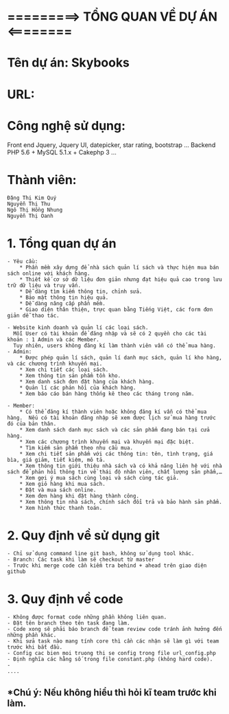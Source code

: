 # =========> TỔNG QUAN VỀ DỰ ÁN <========

# Tên dự án: Skybooks
# URL:
# Công nghệ sử dụng: 
Front end	Jquery, Jquery UI, datepicker, star rating, bootstrap ...
Backend	PHP 5.6 + MySQL 5.1.x + Cakephp 3 ...
	
# Thành viên: 	
	Đặng Thị Kim Quý
	Nguyễn Thị Thu
	Ngô Thị Hồng Nhung
	Nguyễn Thị Oanh
# 1. Tổng quan dự án
	- Yêu cầu:
		* Phần mềm xây dựng để nhà sách quản lí sách và thực hiện mua bán sách online với khách hàng.
		* Thiết kế cơ sở dữ liệu đơn giản nhưng đạt hiệu quả cao trong lưu trữ dữ liệu và truy vấn.
		* Dễ dàng tìm kiếm thông tin, chỉnh sửa.
		* Bảo mật thông tin hiệu quả.
		* Dễ dàng nâng cấp phần mềm.
		* Giao diện thân thiện, trực quan bằng Tiếng Việt, các form đơn giản dễ thao tác.

	- Website kinh doanh và quản lí các loại sách.
	  Mỗi User có tài khoản để đăng nhập và sẽ có 2 quyền cho các tài khoản : 1 Admin và các Member. 
	  Tuy nhiên, users không đăng kí làm thành viên vẫn có thể mua hàng.
	- Admin:
		* Được phép quản lí sách, quản lí danh mục sách, quản lí kho hàng, và các chương trình khuyến mại.
		* Xem chi tiết các loại sách.
		* Xem thông tin sản phẩm tồn kho.
		* Xem danh sách đơn đặt hàng của khách hàng.
		* Quản lí các phản hồi của khách hàng.
		* Xem báo cáo bán hàng thống kê theo các tháng trong năm.

	- Member:
		* Có thể đăng kí thành viên hoặc không đăng kí vẫn có thể mua hàng.  Nếu có tài khoản đăng nhập sẽ xem được lịch sử mua hàng trước đó của bản thân.
		* Xem danh sách danh mục sách và các sản phẩm đang bán tại cửa hàng.
		* Xem các chương trình khuyến mại và khuyến mại đặc biệt.
		* Tìm kiếm sản phẩm theo nhu cầu mua.
		* Xem chi tiết sản phẩm với các thông tin: tên, tình trạng, giá bìa, giá giảm, tiết kiệm, mô tả.
		* Xem thông tin giới thiệu nhà sách và có khả năng liên hệ với nhà sách để phản hồi thông tin về thái độ nhân viên, chất lượng sản phẩm,…
		* Xem gợi ý mua sách cùng loại và sách cùng tác giả.
		* Xem giỏ hàng khi mua sách.
		* Đặt và mua sách online.
		* Xem đơn hàng khi đặt hàng thành công.
		* Xem thông tin nhà sách, chính sách đổi trả và bảo hành sản phẩm.
		* Xem hình thức thanh toán.
# 2. Quy định về sử dụng git
	- Chỉ sử dụng command line git bash, không sử dụng tool khác.
	- Branch: Các task khi làm sẽ checkout từ master
	- Trước khi merge code cần kiểm tra behind + ahead trên giao diện github
		
# 3. Quy định về code
	- Không được format code những phần không liên quan.
	- Đặt tên branch theo tên task đang làm.
	- Code xong sẽ phải báo branch để team review code tránh ảnh hưởng đến những phần khác.
	- Khi sửa task nào mang tính core thì cần các nhận sẽ làm gì với team trước khi bắt đầu.
	- Config cac bien moi truong thi se config trong file url_config.php
	- Định nghĩa các hằng số trong file constant.php (không hard code).
	- 
	....
	
## *Chú ý: Nếu không hiểu thì hỏi kĩ team trước khi làm.
